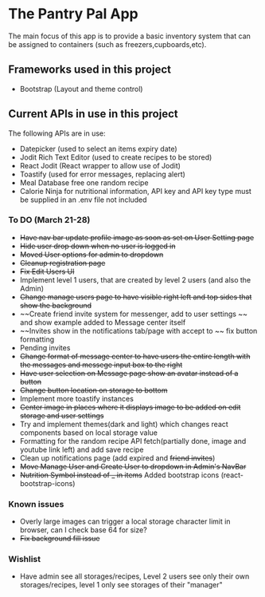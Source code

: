 # The Pantry Pal App
The main focus of this app is to provide a basic inventory system that can be assigned to containers (such as freezers,cupboards,etc). 

## Frameworks used in this project
- Bootstrap (Layout and theme control)

## Current APIs in use in this project
The following APIs are in use:
- Datepicker (used to select an items expiry date)
- Jodit Rich Text Editor (used to create recipes to be stored)
- React Jodit (React wrapper to allow use of Jodit)
- Toastify (used for error messages, replacing alert)
- Meal Database free one random recipe
- Calorie Ninja for nutritional information, API key and API key type must be supplied in an .env file not included

### To DO (March 21-28)
- ~~Have nav bar update profile image as soon as set on User Setting page~~
- ~~Hide user drop down when no user is logged in~~
- ~~Moved User options for admin to dropdown~~
- ~~Cleanup registration page~~
- ~~Fix Edit Users UI~~
- Implement level 1 users, that are created by level 2 users (and also the Admin)
- ~~Change manage users page to have visible right left and top sides that show the background~~
- ~~Create friend invite system for messenger, add to user settings ~~ and show example added to Message center itself
- ~~Invites show in the notifications tab/page with accept to ~~ fix button formatting
- Pending invites
- ~~Change format of message center to have users the entire length with the messages and messege input box to the right~~
- ~~Have user selection on Message page show an avatar instead of a button~~
- ~~Change button location on storage to bottom~~
- Implement more toastify instances
- ~~Center image in places where it displays image to be added on edit storage and user settings~~
- Try and implement themes(dark and light) which changes react components based on local storage value
- Formatting for the random recipe API fetch(partially done, image and youtube link left) and add save recipe
- Clean up notifications page (add expired and ~~friend invites~~)
- ~~Move Manage User and Create User to dropdown in Admin's NavBar~~
- ~~Nutrition Symbol instead of _ in items~~ Added bootstrap icons (react-bootstrap-icons)



### Known issues
- Overly large images can trigger a local storage character limit in browser, can I check base 64 for size?
- ~~Fix background fill issue~~

### Wishlist
- Have admin see all storages/recipes, Level 2 users see only their own storages/recipes, level 1 only see storages of their "manager"